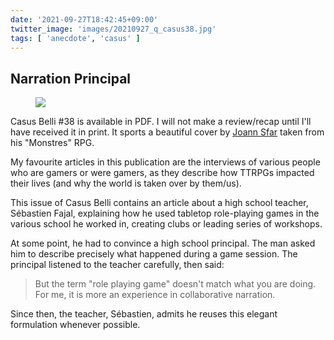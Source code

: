 ```yaml
---
date: '2021-09-27T18:42:45+09:00'
twitter_image: 'images/20210927_q_casus38.jpg'
tags: [ 'anecdote', 'casus' ]
---
```


## Narration Principal

<figure class="right">
<img src="images/20210927_casus38.jpg" loading="lazy" />
<figcaption>
</figcaption>
</figure>

Casus Belli #38 is available in PDF. I will not make a review/recap until I'll have received it in print. It sports a beautiful cover by [Joann Sfar](https://en.wikipedia.org/wiki/Joann_Sfar) taken from his "Monstres" RPG.

My favourite articles in this publication are the interviews of various people who are gamers or were gamers, as they describe how TTRPGs impacted their lives (and why the world is taken over by them/us).

This issue of Casus Belli contains an article about a high school teacher, Sébastien Fajal, explaining how he used tabletop role-playing games in the various school he worked in, creating clubs or leading series of workshops.

At some point, he had to convince a high school principal. The man asked him to describe precisely what happened during a game session. The principal listened to the teacher carefully, then said:

> But the term "role playing game" doesn't match what you are doing. For me, it is more an experience in collaborative narration.

Since then, the teacher, Sébastien, admits he reuses this elegant formulation whenever possible.

